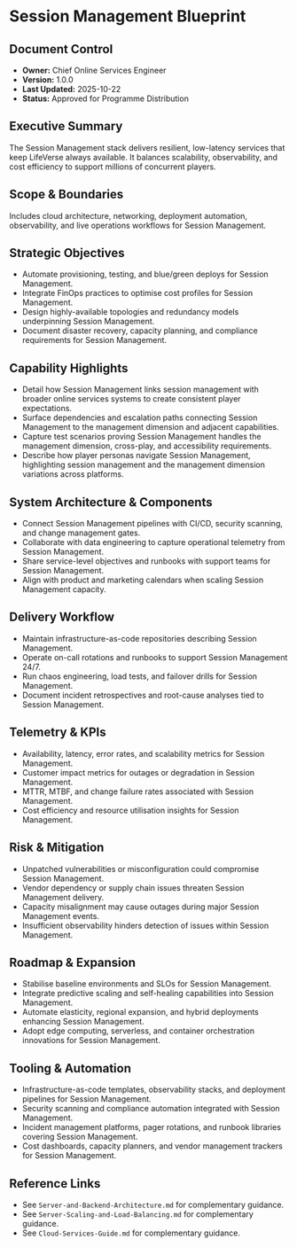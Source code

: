 # Session Management Blueprint
## Document Control
- **Owner:** Chief Online Services Engineer
- **Version:** 1.0.0
- **Last Updated:** 2025-10-22
- **Status:** Approved for Programme Distribution

## Executive Summary
The Session Management stack delivers resilient, low-latency services that keep LifeVerse always
available. It balances scalability, observability, and cost efficiency to support millions of
concurrent players.

## Scope & Boundaries
Includes cloud architecture, networking, deployment automation, observability, and live operations
workflows for Session Management.

## Strategic Objectives
- Automate provisioning, testing, and blue/green deploys for Session Management.
- Integrate FinOps practices to optimise cost profiles for Session Management.
- Design highly-available topologies and redundancy models underpinning Session Management.
- Document disaster recovery, capacity planning, and compliance requirements for Session Management.

## Capability Highlights
- Detail how Session Management links session management with broader online services systems to create consistent player expectations.
- Surface dependencies and escalation paths connecting Session Management to the management dimension and adjacent capabilities.
- Capture test scenarios proving Session Management handles the management dimension, cross-play, and accessibility requirements.
- Describe how player personas navigate Session Management, highlighting session management and the management dimension variations across platforms.

## System Architecture & Components
- Connect Session Management pipelines with CI/CD, security scanning, and change management gates.
- Collaborate with data engineering to capture operational telemetry from Session Management.
- Share service-level objectives and runbooks with support teams for Session Management.
- Align with product and marketing calendars when scaling Session Management capacity.

## Delivery Workflow
- Maintain infrastructure-as-code repositories describing Session Management.
- Operate on-call rotations and runbooks to support Session Management 24/7.
- Run chaos engineering, load tests, and failover drills for Session Management.
- Document incident retrospectives and root-cause analyses tied to Session Management.

## Telemetry & KPIs
- Availability, latency, error rates, and scalability metrics for Session Management.
- Customer impact metrics for outages or degradation in Session Management.
- MTTR, MTBF, and change failure rates associated with Session Management.
- Cost efficiency and resource utilisation insights for Session Management.

## Risk & Mitigation
- Unpatched vulnerabilities or misconfiguration could compromise Session Management.
- Vendor dependency or supply chain issues threaten Session Management delivery.
- Capacity misalignment may cause outages during major Session Management events.
- Insufficient observability hinders detection of issues within Session Management.

## Roadmap & Expansion
- Stabilise baseline environments and SLOs for Session Management.
- Integrate predictive scaling and self-healing capabilities into Session Management.
- Automate elasticity, regional expansion, and hybrid deployments enhancing Session Management.
- Adopt edge computing, serverless, and container orchestration innovations for Session Management.

## Tooling & Automation
- Infrastructure-as-code templates, observability stacks, and deployment pipelines for Session Management.
- Security scanning and compliance automation integrated with Session Management.
- Incident management platforms, pager rotations, and runbook libraries covering Session Management.
- Cost dashboards, capacity planners, and vendor management trackers for Session Management.

## Reference Links
- See `Server-and-Backend-Architecture.md` for complementary guidance.
- See `Server-Scaling-and-Load-Balancing.md` for complementary guidance.
- See `Cloud-Services-Guide.md` for complementary guidance.
